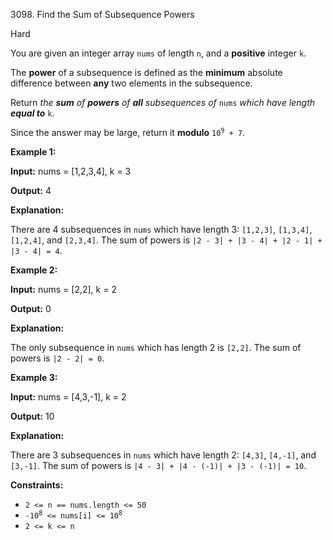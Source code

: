 3098\. Find the Sum of Subsequence Powers

Hard

You are given an integer array `nums` of length `n`, and a **positive** integer `k`.

The **power** of a subsequence is defined as the **minimum** absolute difference between **any** two elements in the subsequence.

Return _the **sum** of **powers** of **all** subsequences of_ `nums` _which have length_ **_equal to_** `k`.

Since the answer may be large, return it **modulo** <code>10<sup>9</sup> + 7</code>.

**Example 1:**

**Input:** nums = [1,2,3,4], k = 3

**Output:** 4

**Explanation:**

There are 4 subsequences in `nums` which have length 3: `[1,2,3]`, `[1,3,4]`, `[1,2,4]`, and `[2,3,4]`. The sum of powers is `|2 - 3| + |3 - 4| + |2 - 1| + |3 - 4| = 4`.

**Example 2:**

**Input:** nums = [2,2], k = 2

**Output:** 0

**Explanation:**

The only subsequence in `nums` which has length 2 is `[2,2]`. The sum of powers is `|2 - 2| = 0`.

**Example 3:**

**Input:** nums = [4,3,-1], k = 2

**Output:** 10

**Explanation:**

There are 3 subsequences in `nums` which have length 2: `[4,3]`, `[4,-1]`, and `[3,-1]`. The sum of powers is `|4 - 3| + |4 - (-1)| + |3 - (-1)| = 10`.

**Constraints:**

*   `2 <= n == nums.length <= 50`
*   <code>-10<sup>8</sup> <= nums[i] <= 10<sup>8</sup></code>
*   `2 <= k <= n`